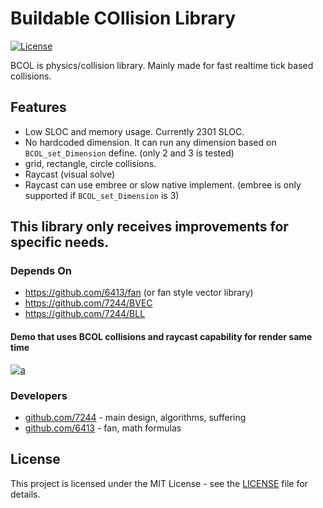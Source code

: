 # Buildable COllision Library
[![License](https://img.shields.io/badge/license-MIT-blue.svg)](LICENSE)

BCOL is physics/collision library. Mainly made for fast realtime tick based collisions.

## Features
- Low SLOC and memory usage. Currently 2301 SLOC.
- No hardcoded dimension. It can run any dimension based on `BCOL_set_Dimension` define. (only 2 and 3 is tested)
- grid, rectangle, circle collisions.
- Raycast (visual solve)
- Raycast can use embree or slow native implement. (embree is only supported if `BCOL_set_Dimension` is 3)

## This library only receives improvements for specific needs.

### Depends On
* https://github.com/6413/fan (or fan style vector library)
* https://github.com/7244/BVEC
* https://github.com/7244/BLL

#### Demo that uses BCOL collisions and raycast capability for render same time
[![a]()](https://github.com/7244/BCOL/assets/123005911/3f4df4d0-dd90-463f-8cfa-45539f6584f3)

### Developers
* [github.com/7244](https://github.com/7244) - main design, algorithms, suffering
* [github.com/6413](https://github.com/6413) - fan, math formulas

## License
This project is licensed under the MIT License - see the [LICENSE](LICENSE) file for details.
